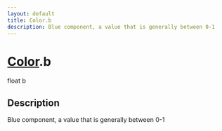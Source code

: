 ```yaml
---
layout: default
title: Color.b
description: Blue component, a value that is generally between 0-1
---
```

# [Color]({{site.url}}/Pages/StereoKit/Color.html).b

<div class='signature' markdown='1'>
float b
</div>

## Description
Blue component, a value that is generally between 0-1

